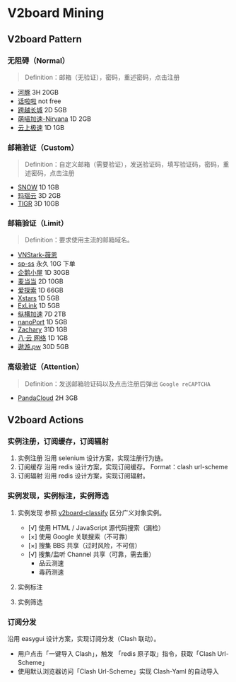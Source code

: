 # V2board Mining

<span id="v2board-classify"></span>

## V2board Pattern

### 无阻碍（Normal）

> Definition：邮箱（无验证），密码，重述密码，点击注册

- [河豚](https://hetun.online/#/register) 3H 20GB
- [话啦啦](https://v2ssy.xyz/#/dashboard) not free
- [跨越长城](https://direct.gfwservice.xyz/#/dashboard) 2D 5GB
- [萌喵加速-Nirvana](https://portal.meomiao.xyz/#/dashboard) 1D 2GB
- [云上极速](https://yunshang.uk//#/dashboard) 1D 1GB

### 邮箱验证（Custom）

> Definition：自定义邮箱（需要验证），发送验证码，填写验证码，密码，重述密码，点击注册

- [SNOW](https://www.onsnow.net/#/dashboard) 1D 1GB
- [玛瑙云](https://manaocloud.xyz/#/register) 3D 2GB
- [TIGR](https://tigr.icu/s/#/register) 3D 10GB

### 邮箱验证（Limit）

> Definition：要求使用主流的邮箱域名。

- [VNStark-薇恩](https://vnstark.com/#/register)
- [sp-ss](https://dash.sp333.top/#/register) 永久 10G 下单
- [企鹅小屋](https://pengui.cloud/index.php#/dashboard) 1D 30GB 
- [麦当当](https://www.mdd.one/#/dashboard) 2D 10GB
- [爱探索](https://lovfree.com/#/dashboard) 1D 66GB 
- [Xstars](https://xstars.top/#/dashboard) 1D 5GB 
- [ExLink](https://dash.exl.ink/#/dashboard) 1D 5GB 
- [纵横加速](https://www.rerongtuliao.com/#/dashboard) 7D 2TB 
- [nanoPort](https://v3.nanoport.xyz/#/dashboard) 1D 5GB 
- [Zachary](https://zachary.pub/#/dashboard) 31D 1GB 
- [八·云 网络](https://bayun.me/#/dashboard) 1D 1GB 
- [遨游.pw](https://aoyou.pw/#/dashboard) 30D 5GB 

### 高级验证（Attention）

> Definition：发送邮箱验证码以及点击注册后弹出 `Google reCAPTCHA`

- [PandaCloud](https://www.xxm.buzz/#/register) 2H 3GB
  
  

## V2board Actions

### 实例注册，订阅缓存，订阅辐射

1. 实例注册
   沿用 selenium 设计方案，实现注册行为链。
2. 订阅缓存
   沿用 redis 设计方案，实现订阅缓存。
   Format：clash url-scheme
3. 订阅辐射
   沿用 redis 设计方案，实现订阅辐射。

### 实例发现，实例标注，实例筛选

1. 实例发现
   参照 [v2board-classify](#v2board-classify) 区分广义对象实例。
   - [√] 使用 HTML / JavaScript 源代码搜索（漏检）
   - [×] 使用 Google 关联搜索（不可靠）
   - [×] 搜集 BBS 共享（过时风险，不可信）
   - [√] 搜集/监听 Channel 共享（可靠，需去重）
     - 品云测速
     - 毒药测速

2. 实例标注
3. 实例筛选

### 订阅分发

沿用 easygui 设计方案，实现订阅分发（Clash 联动）。

- 用户点击「一键导入 Clash」，触发 「redis 原子取」指令，获取「Clash Url-Scheme」
- 使用默认浏览器访问「Clash Url-Scheme」实现 Clash-Yaml 的自动导入
